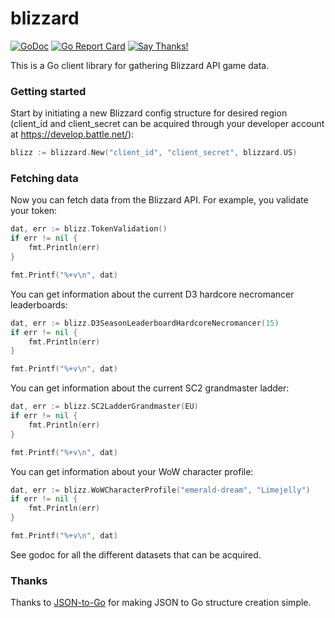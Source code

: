 # blizzard

[![GoDoc](https://godoc.org/github.com/FuzzyStatic/blizzard?status.svg)](http://godoc.org/github.com/FuzzyStatic/blizzard) [![Go Report Card](https://goreportcard.com/badge/github.com/FuzzyStatic/blizzard)](https://goreportcard.com/report/github.com/FuzzyStatic/blizzard) [![Say Thanks!](https://img.shields.io/badge/Say%20Thanks-!-1EAEDB.svg)](https://saythanks.io/to/FuzzyStatic)

This is a Go client library for gathering Blizzard API game data.

### Getting started

Start by initiating a new Blizzard config structure for desired region (client_id and client_secret can be acquired through your developer account at https://develop.battle.net/):

```go
blizz := blizzard.New("client_id", "client_secret", blizzard.US)
```

### Fetching data

Now you can fetch data from the Blizzard API. For example, you validate your token:

```go
dat, err := blizz.TokenValidation()
if err != nil {
	fmt.Println(err)
}

fmt.Printf("%+v\n", dat)
```

You can get information about the current D3 hardcore necromancer leaderboards:

```go
dat, err := blizz.D3SeasonLeaderboardHardcoreNecromancer(15)
if err != nil {
	fmt.Println(err)
}

fmt.Printf("%+v\n", dat)
```

You can get information about the current SC2 grandmaster ladder:

```go
dat, err := blizz.SC2LadderGrandmaster(EU)
if err != nil {
	fmt.Println(err)
}

fmt.Printf("%+v\n", dat)
```

You can get information about your WoW character profile:

```go
dat, err := blizz.WoWCharacterProfile("emerald-dream", "Limejelly")
if err != nil {
	fmt.Println(err)
}

fmt.Printf("%+v\n", dat)
```

See godoc for all the different datasets that can be acquired.

### Thanks

Thanks to [JSON-to-Go](https://mholt.github.io/json-to-go/) for making JSON to Go structure creation simple.